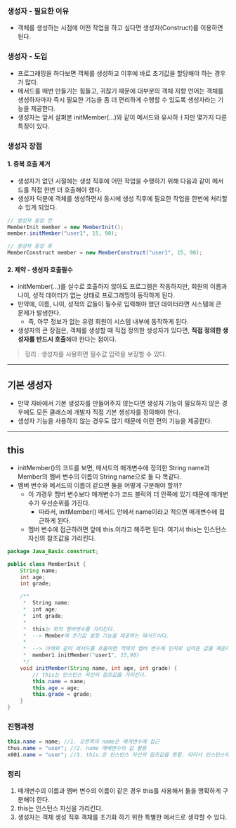 
### 생성자 - 필요한 이유
- 객체를 생성하는 시점에 어떤 작업을 하고 싶다면 생성자(Construct)를 이용하면 된다.

### 생성자 - 도입
- 프로그래밍을 하다보면 객체를 생성하고 이후에 바로 초기값을 할당해야 하는 경우가 많다.
- 메서드를 매번 만들기는 힘들고, 귀찮기 때문에 대부분의 객체 지향 언어는 객체를 생성하자마자 즉시 필요한 기능을 좀 더 편리하게 수행할 수 있도록 생성자라는 기능을 제공한다.
- 생성자는 앞서 살펴본 initMember(...)와 같이 메서드와 유사하ㅓ지만 몇가지 다른 특징이 있다.

### 생성자 장점
#### 1. 중복 호출 제거 
- 생성자가 없던 시절에는 생성 직후에 어떤 작업을 수행하기 위해 다음과 같이 메서드를 직접 한번 더 호출해야 했다. 
- 생성자 덕분에 객체를 생성하면서 동시에 생성 직후에 필요한 작업을 한번에 처리할 수 있게 되었다. 
```java
// 생성자 등장 전 
MemberInit member = new MemberInit();
member.initMember("user1", 15, 90);

// 생성자 등장 후
MemberConstruct member = new MemberConstruct("user1", 15, 90);
```

#### 2. 제약 - 생성자 호출필수 
- initMember(...)를 실수로 호출하지 않아도 프로그램은 작동하지만, 회원의 이름과 나이, 성적 데이터가 없는 상태로 프로그래밍이 동작하게 된다.
- 만약에, 이름, 나이, 성적의 값들이 필수로 입력해야 했던 데이터라면 시스템에 큰 문제가 발생한다.
  - 즉, 아무 정보가 없는 유령 회원이 시스템 내부에 동작하게 된다.
- 생성자의 큰 장점은, 객체를 생성할 때 직접 정의한 생성자가 있다면, **직접 정의한 생성자를 반드시 호출**해야 한다는 점이다.

> 정리 : 생성자를 사용하면 필수값 입력을 보장할 수 있다.

---
## 기본 생성자 
- 만약 자바에서 기본 생성자를 만들어주지 않는다면 생성자 기능이 필요하지 않은 경우에도 모든 클래스에 개발자 직접 기본 생성자를 정의해야 한다.
- 생성자 기능을 사용하지 않는 경우도 많기 때문에 이런 편의 기능을 제공한다.

--- 

 

## this 
- initMember()의 코드를 보면, 메서드의 매개변수에 정의한 String name과 Member의 멤버 변수의 이름이 String name으로 둘 다 똑같다.
- 멤버 변수와 메서드의 이름이 같으면 둘을 어떻게 구분해야 할까?
    - 이 갸경우 멤버 변수보다 매개변수가 코드 블럭의 더 안쪽에 있기 때문에 매개변수가 우선순위를 가진다.
      - 따라서, initMember() 메서드 안에서 name이라고 적으면 매개변수에 접근하게 된다. 
    - 멤버 변수에 접근하려면 앞에 this.이라고 해주면 된다. 여기서 this는 인스턴스 자신의 참조값을 가리킨다.

```java
package Java_Basic.construct;

public class MemberInit {
    String name;
    int age;
    int grade;

    /**
     *  String name;
     *  int age;
     *  int grade;
     *
     *  this는 위의 멤버변수를 가리킨다.
     *  --> Member에 초기값 설정 기능을 제공하는 메서드이다.
     *
     *  --> 아래와 같이 메서드를 호출하면 객체의 멤버 변수에 인자로 넘어온 값을 채운다.
     *  member1.initMember("user1", 15,90)
     */
    void initMember(String name, int age, int grade) {
        // this는 안스턴스 자신의 참조값을 가리킨다.
        this.name = name;
        this.age = age;
        this.grade = grade;
    }
}

```

### 진행과정 
```java
this.name = name; //1. 오른쪽의 name은 매개변수에 접근
thus.name = "user"; //2. name 매배변수의 값 활용
x001.name = "user"; //3. this.은 인스턴스 자신의 참조값을 뜻함. 따라서 인스턴스의 멤버 변수에 접근
```

### 정리 
1. 매개변수의 이름과 멤버 변수의 이름이 같은 경우 this를 사용해서 둘을 명확하게 구분해야 한다.
2. this는 인스턴스 자신을 가리킨다.
3. 생성자는 객체 생성 직후 객체를 초기화 하기 위한 특별한 메서드로 생각할 수 있다.


